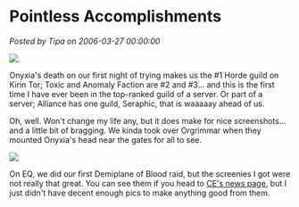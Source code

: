 # Pointless Accomplishments

*Posted by Tipa on 2006-03-27 00:00:00*

![](../images/ony1.jpg)

Onyxia's death on our first night of trying makes us the #1 Horde guild on Kirin Tor; Toxic and Anomaly Faction are #2 and #3... and this is the first time I have ever been in the top-ranked guild of a server. Or part of a server; Alliance has one guild, Seraphic, that is waaaaay ahead of us.

Oh, well. Won't change my life any, but it does make for nice screenshots... and a little bit of bragging. We kinda took over Orgrimmar when they mounted Onyxia's head near the gates for all to see.

![](../images/ony2.jpg)

On EQ, we did our first Demiplane of Blood raid, but the screenies I got were not really that great. You can see them if you head to [CE's news page](http://crimsoneternity.com), but I just didn't have decent enough pics to make anything good from them.
